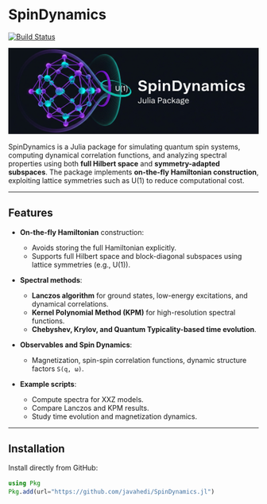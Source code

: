 # SpinDynamics

[![Build Status](https://github.com/javahedi/SpinDynamics.jl/actions/workflows/CI.yml/badge.svg?branch=main)](https://github.com/javahedi/SpinDynamics.jl/actions/workflows/CI.yml?query=branch%3Amain)


![SpinDynamics Logo](assets/logo.png)

SpinDynamics is a Julia package for simulating quantum spin systems, computing dynamical correlation functions, and analyzing spectral properties using both **full Hilbert space** and **symmetry-adapted subspaces**. The package implements **on-the-fly Hamiltonian construction**, exploiting lattice symmetries such as U(1) to reduce computational cost.

---

## Features

- **On-the-fly Hamiltonian** construction:
  - Avoids storing the full Hamiltonian explicitly.
  - Supports full Hilbert space and block-diagonal subspaces using lattice symmetries (e.g., U(1)).

- **Spectral methods**:
  - **Lanczos algorithm** for ground states, low-energy excitations, and dynamical correlations.
  - **Kernel Polynomial Method (KPM)** for high-resolution spectral functions.
  - **Chebyshev, Krylov, and Quantum Typicality-based time evolution**.

- **Observables and Spin Dynamics**:
  - Magnetization, spin-spin correlation functions, dynamic structure factors `S(q, ω)`.

- **Example scripts**:
  - Compute spectra for XXZ models.
  - Compare Lanczos and KPM results.
  - Study time evolution and magnetization dynamics.

---

## Installation

Install directly from GitHub:

```julia
using Pkg
Pkg.add(url="https://github.com/javahedi/SpinDynamics.jl")
